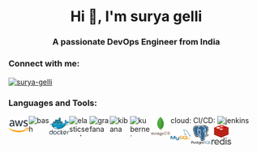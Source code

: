 <h1 align="center">Hi 👋, I'm surya gelli</h1>
<h3 align="center">A passionate DevOps Engineer from India</h3>

<h3 align="left">Connect with me:</h3>
<p align="left">
<a href="https://linkedin.com/in/surya-gelli" target="blank"><img align="center" src="https://raw.githubusercontent.com/rahuldkjain/github-profile-readme-generator/master/src/images/icons/Social/linked-in-alt.svg" alt="surya-gelli" height="30" width="40" /></a>
</p>

<h3 align="left">Languages and Tools:</h3>
cloud: <img align="left" src="https://raw.githubusercontent.com/devicons/devicon/master/icons/amazonwebservices/amazonwebservices-original-wordmark.svg" alt="aws" width="40" height="40"/> 
<img align="left" src="https://www.vectorlogo.zone/logos/gnu_bash/gnu_bash-icon.svg" alt="bash" width="40" height="40"/> 
<img align="left" src="https://raw.githubusercontent.com/devicons/devicon/master/icons/docker/docker-original-wordmark.svg" alt="docker" width="40" height="40"/> 
<img align="left" src="https://www.vectorlogo.zone/logos/elastic/elastic-icon.svg" alt="elasticsearch" width="40" height="40"/> 
<img align="left" src="https://www.vectorlogo.zone/logos/grafana/grafana-icon.svg" alt="grafana" width="40" height="40"/> 
CI/CD: <img src="https://www.vectorlogo.zone/logos/jenkins/jenkins-icon.svg" alt="jenkins" width="40" height="40"/>  
<img align="left" src="https://www.vectorlogo.zone/logos/elasticco_kibana/elasticco_kibana-icon.svg" alt="kibana" width="40" height="40"/> 
<img align="left" src="https://www.vectorlogo.zone/logos/kubernetes/kubernetes-icon.svg" alt="kubernetes" width="40" height="40"/> 
<img align="left" src="https://raw.githubusercontent.com/devicons/devicon/master/icons/mongodb/mongodb-original-wordmark.svg" alt="mongodb" width="40" height="40"/>  
<img align="left" src="https://raw.githubusercontent.com/devicons/devicon/master/icons/mysql/mysql-original-wordmark.svg" alt="mysql" width="40" height="40"/>  
<img align="left" src="https://raw.githubusercontent.com/devicons/devicon/master/icons/postgresql/postgresql-original-wordmark.svg" alt="postgresql" width="40" height="40"/>  
<img align="left" src="https://raw.githubusercontent.com/devicons/devicon/master/icons/redis/redis-original-wordmark.svg" alt="redis" width="40" height="40"/> 
